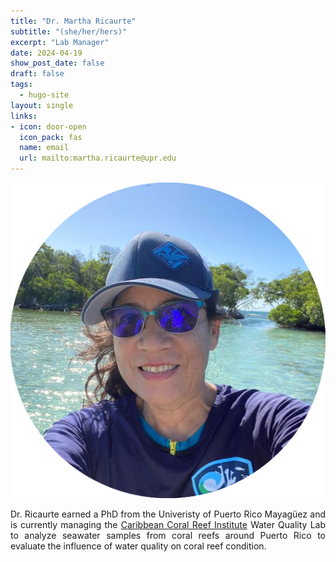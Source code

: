 ```yaml
---
title: "Dr. Martha Ricaurte"
subtitle: "(she/her/hers)"
excerpt: "Lab Manager"
date: 2024-04-19
show_post_date: false
draft: false
tags:
  - hugo-site
layout: single
links:
- icon: door-open
  icon_pack: fas
  name: email
  url: mailto:martha.ricaurte@upr.edu
---
```


<div style="text-align: center;">
<img src="featured-hex.png" width="600"> 
</div>

<div style="text-align: justify;">

Dr. Ricaurte earned a PhD from the Univeristy of Puerto Rico Mayagüez and is currently managing the [Caribbean Coral Reef Institute](https://www.uprm.edu/ccri/) Water Quality Lab to analyze seawater samples from coral reefs around Puerto Rico to evaluate the influence of water quality on coral reef condition.

</div>
